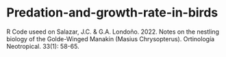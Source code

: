 # Predation-and-growth-rate-in-birds

R Code useed on Salazar, J.C. & G.A. Londoño. 2022. Notes on the nestling biology of the Golde-Winged Manakin (Masius Chrysopterus). Ortinología Neotropical. 33(1): 58-65.
